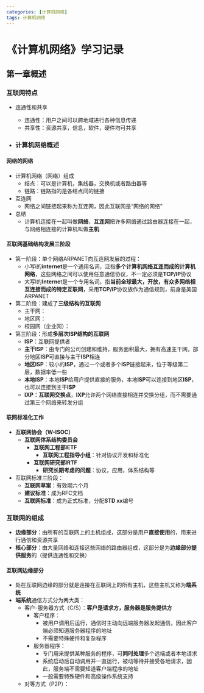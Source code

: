 ```yaml
---
categories: [计算机网络]
tags: 计算机网络
---
```



# 《计算机网络》学习记录



## 第一章概述

### 互联网特点
- 连通性和共享
    - 连通性：用户之间可以跨地域进行各种信息传递
    - 共享性：资源共享，信息，软件，硬件均可共享

- ### 计算机网络概述
#### 网络的网络
  - 计算机网络（网络）组成
    - 结点：可以是计算机，集线器，交换机或者路由器等
    - 链路：链路指的是各结点间的链接
  - 互连网
    - 网络之间链接起来称为互连网，因此互联网是“网络的网络”
  - 总结
    - 计算机连接在一起叫做**网络**，**互连网**把许多网络通过路由器连接在一起，与网络相连接的计算机叫做**主机**

#### 互联网基础结构发展三阶段
- 第一阶段：单个网络ARPANET向互连网发展的过程：
  - 小写i的**internet**是一个通用名词，泛指**多个计算机网络互连而成的计算机网络**，这些网络之间可以使用任意通信协议，不一定必须是**TCP/IP**协议
  - 大写I的**Interne**t是一个专用名词，指**当前全球最大，开放，有众多网络相互连接而成的特定互联网**，采用**TCP/IP**协议族作为通信规则，前身是美国ARPANET
- 第二阶段：建成了**三级结构的互联网**
  - 主干网：
  - 地区网：
  - 校园网（企业网）：
- 第三阶段：形成**多层次ISP结构的互联网**
  - **ISP**：互联网提供者
  - **主干ISP**：由专门的公司创建和维持，服务面积最大，拥有高速主干网，部分地区**ISP**可直接与主干**ISP**相连
  - **地区ISP**：较小的**ISP**，通过一个或者多个**ISP**链接起来，位于等级第二层，数据率低一些
  - **本地ISP**：本地**ISP**给用户提供直接的服务，本地**ISP**可以连接到地区**ISP**，也可以连接到主干**ISP**
  - **IXP**：**互联网交换点**，**IXP**允许两个网络直接相连并交换分组，而不需要通过第三个网络来转发分组

#### 联网标准化工作
- **互联网协会（W-ISOC）**
  - **互联网体系结构委员会**
    - **互联网工程部IETF**
      - **互联网工程指导小组**：针对协议开发和标准化
    - **互联网研究部IRTF**
      - **研究长期考虑的问题**：协议，应用，体系结构等
- 互联网标准三阶段：
  - **互联网草案**：有效期六个月
  - **建议标准**：成为RFC文档
  - **互联网标准**：成为正式标准，分配**STD xx**编号

### 互联网的组成
- **边缘部分**：由所有的互联网上的主机组成，这部分是用户**直接使用**的，用来进行通信和资源共享
- **核心部分**：由大量网络和连接这些网络的路由器组成，这部分是为**边缘部分提供服务**的（提供连通性和交换）

#### 互联网边缘部分
- 处在互联网边缘的部分就是连接在互联网上的所有主机，这些主机又称为**端系统**
- **端系统**通信方式分为两大类：
  - 客户-服务器方式（C/S）：**客户是请求方，服务器是服务提供方**
    - 客户程序：
      - 被用户调用后运行，通信时主动向远端服务器发起通信，因此客户端必须知道服务器程序的地址
      - 不需要特殊硬件和复杂程序
    - 服务器程序：
      - 专门用来提供某种服务的程序，可**同时处理**多个远端或者本地请求
      - 系统启动后自动调用并一直运行，被动等待并接受各地请求，因此，服务端不需要知道客户端程序的地址
      - 一般需要特殊硬件和高级操作系统支持
  - 对等方式（P2P）：